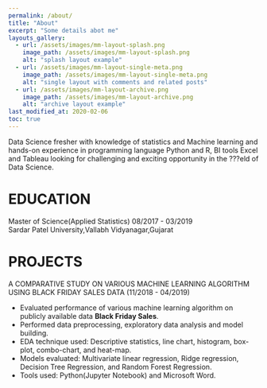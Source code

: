 ```yaml
---
permalink: /about/
title: "About"
excerpt: "Some details abot me"
layouts_gallery:
  - url: /assets/images/mm-layout-splash.png
    image_path: /assets/images/mm-layout-splash.png
    alt: "splash layout example"
  - url: /assets/images/mm-layout-single-meta.png
    image_path: /assets/images/mm-layout-single-meta.png
    alt: "single layout with comments and related posts"
  - url: /assets/images/mm-layout-archive.png
    image_path: /assets/images/mm-layout-archive.png
    alt: "archive layout example"
last_modified_at: 2020-02-06
toc: true
---
```


Data Science fresher with knowledge of statistics and Machine learning and hands-on experience in programming language Python and R, BI tools Excel and Tableau looking for challenging and exciting opportunity in the ???eld of Data Science.

# EDUCATION
Master of Science(Applied Statistics) 08/2017 - 03/2019<br>
Sardar Patel University,Vallabh Vidyanagar,Gujarat

# PROJECTS
A COMPARATIVE STUDY ON VARIOUS MACHINE LEARNING ALGORITHM USING BLACK FRIDAY SALES DATA (11/2018 - 04/2019) 

 - Evaluated performance of various machine learning algorithm on publicly available data **Black Friday Sales**. 
 - Performed data preprocessing, exploratory data analysis and model building. 
 - EDA technique used: Descriptive statistics, line chart, histogram, box-plot, combo-chart, and heat-map. 
 - Models evaluated: Multivariate linear regression, Ridge regression, Decision Tree Regression, and Random Forest Regression. 
 - Tools used: Python(Jupyter Notebook) and Microsoft Word.
